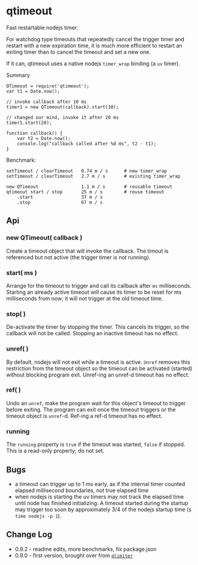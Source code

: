 qtimeout
========

Fast restartable nodejs timer.

For watchdog type timeouts that repeatedly cancel the trigger timer and restart
with a new expiration time, it is much more efficient to restart an exiting timer
than to cancel the timeout and set a new one.

If it can, qtimeout uses a native nodejs `timer_wrap` binding (a `uv` timer).

Summary

    QTimeout = require('qtimeout');
    var t1 = Date.now();

    // invoke callback after 10 ms
    timer1 = new QTimeout(callback).start(10);

    // changed our mind, invoke it after 20 ms
    timer1.start(20);

    function callback() {
        var t2 = Date.now();
        console.log("callback called after %d ms", t2 - t1);
    }

Benchmark:

    setTimeout / clearTimeout   0.74 m / s      # new timer_wrap
    setTimeout / clearTimeout   2.7 m / s       # existing timer_wrap

    new QTimeout                1.1 m / s       # reusable timeout
    qtimeout start / stop       25 m / s        # reuse timeout
        .start                  37 m / s
        .stop                   67 m / s

Api
---


### new QTimeout( callback )

Create a timeout object that will invoke the callback.  The timout is referenced
but not active (the trigger timer is not running).

### start( ms )

Arrange for the timeout to trigger and call its callback after `ms` milliseconds.
Starting an already active timeout will cause its timer to be reset for ms
milliseconds from now; it will not trigger at the old timeout time.

### stop( )

De-activate the timer by stopping the timer.  This cancels its trigger, so the
callback will not be called.  Stopping an inactive timeout has no effect.

### unref( )

By default, nodejs will not exit while a timeout is active.  `Unref` removes this
restriction from the timeout object so the timeout can be activated (started)
without blocking program exit.  Unref-ing an unref-d timeout has no effect.

### ref( )

Undo an `unref`, make the program wait for this object's timeout to trigger before
exiting.  The program can exit once the timeout triggers or the timeout object is
`unref`-d.  Ref-ing a ref-d timeout has no effect.

### running

The `running` property is `true` if the timeout was started, `false` if stopped.
This is a read-only property; do not set.


Bugs
----

- a timeout can trigger up to 1 ms early, as if the internal timer counted
  elapsed millisecond boundaries, not true elapsed time
- when nodejs is starting the uv timers may not track the elapsed time until node
  has finished initializing.  A timeout started during the startup may trigger too
  soon by approximately 3/4 of the nodejs startup time (`$ time nodejs -p 1`).


Change Log
----------

- 0.9.2 - readme edits, more benchmarks, fix package.json
- 0.9.0 - first version, brought over from [`qlimiter`](https://npmjs.org/package/qlimiter)
